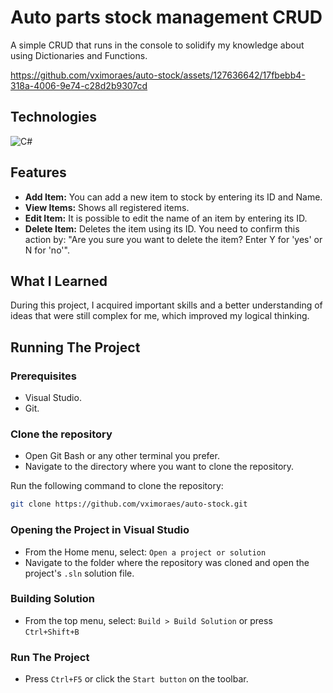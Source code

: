 # Auto parts stock management CRUD
A simple CRUD that runs in the console to solidify my knowledge about using Dictionaries and Functions.

https://github.com/vximoraes/auto-stock/assets/127636642/17fbebb4-318a-4006-9e74-c28d2b9307cd

## Technologies

![C#](https://img.shields.io/badge/c%23-%23239120.svg?style=for-the-badge&logo=csharp&logoColor=white)

## Features
- **Add Item:** You can add a new item to stock by entering its ID and Name.
- **View Items:** Shows all registered items.
- **Edit Item:** It is possible to edit the name of an item by entering its ID.
- **Delete Item:** Deletes the item using its ID. You need to confirm this action by: "Are you sure you want to delete the item? Enter Y for 'yes' or N for 'no'".

## What I Learned
During this project, I acquired important skills and a better understanding of ideas that were still complex for me, which improved my logical thinking.

## Running The Project
### Prerequisites
- Visual Studio.
- Git.

### Clone the repository
- Open Git Bash or any other terminal you prefer.
- Navigate to the directory where you want to clone the repository.

Run the following command to clone the repository:
```bash 
git clone https://github.com/vximoraes/auto-stock.git
```
### Opening the Project in Visual Studio
- From the Home menu, select: ```Open a project or solution```
- Navigate to the folder where the repository was cloned and open the project's ```.sln``` solution file.

### Building Solution
- From the top menu, select: ```Build > Build Solution``` or press ```Ctrl+Shift+B```

### Run The Project
- Press ```Ctrl+F5``` or click the ```Start button``` on the toolbar.
